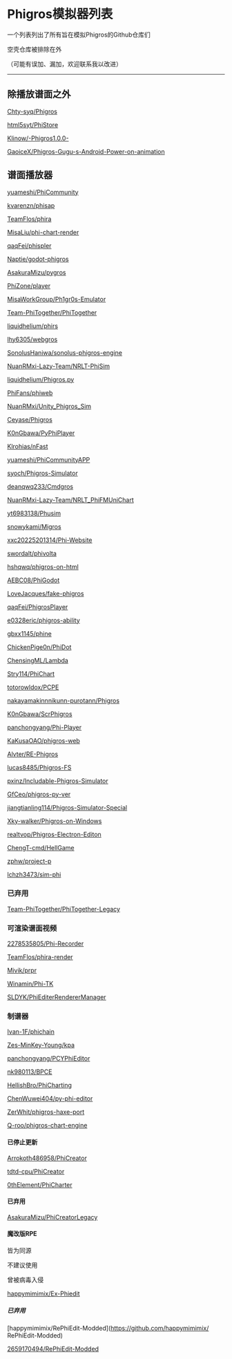 # Phigros模拟器列表

一个列表列出了所有旨在模拟Phigros的Github仓库们

空壳仓库被排除在外

（可能有误加、漏加，欢迎联系我以改进）

----------------------------------------

## 除播放谱面之外

[Chty-syq/Phigros](https://github.com/Chty-syq/Phigros)

[html5syt/PhiStore](https://github.com/html5syt/PhiStore)

[Klinow/-Phigros1.0.0-](https://github.com/Klinow/-Phigros1.0.0-)

[GaoiceX/Phigros-Gugu-s-Android-Power-on-animation](https://github.com/GaoiceX/Phigros-Gugu-s-Android-Power-on-animation)


## 谱面播放器

[yuameshi/PhiCommunity](https://github.com/yuameshi/PhiCommunity)

[kvarenzn/phisap](https://github.com/kvarenzn/phisap)

[TeamFlos/phira](https://github.com/TeamFlos/phira)

[MisaLiu/phi-chart-render](https://github.com/MisaLiu/phi-chart-render)

[qaqFei/phispler](https://github.com/qaqFei/phispler)

[Naptie/godot-phigros](https://github.com/Naptie/godot-phigros)

[AsakuraMizu/pygros](https://github.com/AsakuraMizu/pygros)

[PhiZone/player](https://github.com/PhiZone/player)

[MisaWorkGroup/Ph1gr0s-Emulator](https://github.com/MisaWorkGroup/Ph1gr0s-Emulator)

[Team-PhiTogether/PhiTogether](https://github.com/Team-PhiTogether/PhiTogether)

[liquidhelium/phirs](https://github.com/liquidhelium/phirs)

[lhy6305/webgros](https://github.com/lhy6305/webgros)

[SonolusHaniwa/sonolus-phigros-engine](https://github.com/SonolusHaniwa/sonolus-phigros-engine)

[NuanRMxi-Lazy-Team/NRLT-PhiSim](https://github.com/NuanRMxi-Lazy-Team/NRLT-PhiSim)

[liquidhelium/Phigros.py](https://github.com/liquidhelium/Phigros.py)

[PhiFans/phiweb](https://github.com/PhiFans/phiweb)

[NuanRMxi/Unity_Phigros_Sim](https://github.com/NuanRMxi/Unity_Phigros_Sim)

[Ceyase/Phigros](https://github.com/Ceyase/Phigros)

[K0nGbawa/PyPhiPlayer](https://github.com/K0nGbawa/PyPhiPlayer)

[Klrohias/nFast](https://github.com/Klrohias/nFast)

[yuameshi/PhiCommunityAPP](https://github.com/yuameshi/PhiCommunityAPP)

[syoch/Phigros-Simulator](https://github.com/syoch/Phigros-Simulator)

[deanqwq233/Cmdgros](https://github.com/deanqwq233/Cmdgros)

[NuanRMxi-Lazy-Team/NRLT_PhiFMUniChart](https://github.com/NuanRMxi-Lazy-Team/NRLT_PhiFMUniChart)

[yt6983138/Phusim](https://github.com/yt6983138/Phusim)

[snowykami/Migros](https://github.com/snowykami/Migros)

[xxc20225201314/Phi-Website](https://github.com/xxc20225201314/Phi-Website)

[swordalt/phivolta](https://github.com/swordalt/phivolta)

[hshqwq/phigros-on-html](https://github.com/hshqwq/phigros-on-html)

[AEBC08/PhiGodot](https://github.com/AEBC08/PhiGodot)

[LoveJacques/fake-phigros](https://github.com/LoveJacques/fake-phigros)

[qaqFei/PhigrosPlayer](https://github.com/qaqFei/PhigrosPlayer)

[e0328eric/phigros-ability](https://github.com/e0328eric/phigros-ability)

[gbxx1145/phine](https://github.com/gbxx1145/phine)

[ChickenPige0n/PhiDot](https://github.com/ChickenPige0n/PhiDot)

[ChensingML/Lambda](https://github.com/ChensingML/Lambda)

[Stry114/PhiChart](https://github.com/Stry114/PhiChart)

[totorowldox/PCPE](https://github.com/totorowldox/PCPE)

[nakayamakinnnikunn-purotann/Phigros](https://github.com/nakayamakinnnikunn-purotann/Phigros)

[K0nGbawa/ScrPhigros](https://github.com/K0nGbawa/ScrPhigros)

[panchongyang/Phi-Player](https://github.com/panchongyang/Phi-Player)

[KaKusaOAO/phigros-web](https://github.com/KaKusaOAO/phigros-web)

[Alvter/RE-Phigros](https://github.com/Alvter/RE-Phigros)

[lucas8485/Phigros-FS](https://github.com/lucas8485/Phigros-FS)

[pxinz/Includable-Phigros-Simulator](https://github.com/pxinz/Includable-Phigros-Simulator)

[GfCeo/phigros-py-ver](https://github.com/GfCeo/phigros-py-ver)

[jiangtianling114/Phigros-Simulator-Special](https://github.com/jiangtianling114/Phigros-Simulator-Special)

[Xky-walker/Phigros-on-Windows](https://github.com/Xky-walker/Phigros-on-Windows)

[realtvop/Phigros-Electron-Editon](https://github.com/realtvop/Phigros-Electron-Editon)

[ChengT-cmd/HellGame](https://github.com/ChengT-cmd/HellGame)

[zphw/project-p](https://github.com/zphw/project-p)

[lchzh3473/sim-phi](https://github.com/lchzh3473/sim-phi)

### 已弃用

[Team-PhiTogether/PhiTogether-Legacy](https://github.com/Team-PhiTogether/PhiTogether-Legacy)

### 可渲染谱面视频

[2278535805/Phi-Recorder](https://github.com/2278535805/Phi-Recorder)

[TeamFlos/phira-render](https://github.com/TeamFlos/phira-render)

[Mivik/prpr](https://github.com/Mivik/prpr)

[Winamin/Phi-TK](https://github.com/Winamin/Phi-TK)

[SLDYK/PhiEditerRendererManager](https://github.com/SLDYK/PhiEditerRendererManager)

### 制谱器

[Ivan-1F/phichain](https://github.com/Ivan-1F/phichain)

[Zes-MinKey-Young/kpa](https://github.com/Zes-MinKey-Young/kpa)

[panchongyang/PCYPhiEditor](https://github.com/panchongyang/PCYPhiEditor)

[nk980113/BPCE](https://github.com/nk980113/BPCE)

[HellishBro/PhiCharting](https://github.com/HellishBro/PhiCharting)

[ChenWuwei404/py-phi-editor](https://github.com/ChenWuwei404/py-phi-editor)

[ZerWhit/phigros-haxe-port](https://github.com/ZerWhit/phigros-haxe-port)

[Q-roo/phigros-chart-engine](https://github.com/Q-roo/phigros-chart-engine)

#### 已停止更新

[Arrokoth486958/PhiCreator](https://github.com/Arrokoth486958/PhiCreator)

[tdtd-cpu/PhiCreator](https://github.com/tdtd-cpu/PhiCreator)

[0thElement/PhiCharter](https://github.com/0thElement/PhiCharter)

#### 已弃用

[AsakuraMizu/PhiCreatorLegacy](https://github.com/AsakuraMizu/PhiCreatorLegacy)

#### 魔改版RPE

皆为同源

不建议使用

曾被病毒入侵

[happymimimix/Ex-Phiedit](https://github.com/happymimimix/Ex-Phiedit)

##### 已弃用

[happymimimix/RePhiEdit-Modded](https://github.com/happymimimix/
RePhiEdit-Modded)

[2659170494/RePhiEdit-Modded](https://github.com/2659170494/RePhiEdit-Modded)

